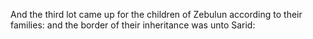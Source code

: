 And the third lot came up for the children of Zebulun according to their families: and the border of their inheritance was unto Sarid:
